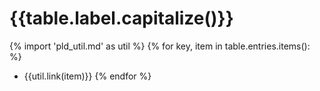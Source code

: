 # {{table.label.capitalize()}}
{% import 'pld_util.md' as util %}
{% for key, item in table.entries.items(): %}
* {{util.link(item)}}
{% endfor %}